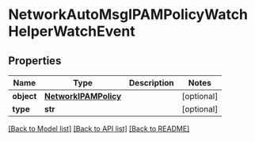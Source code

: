 # NetworkAutoMsgIPAMPolicyWatchHelperWatchEvent

## Properties
Name | Type | Description | Notes
------------ | ------------- | ------------- | -------------
**object** | [**NetworkIPAMPolicy**](NetworkIPAMPolicy.md) |  | [optional] 
**type** | **str** |  | [optional] 

[[Back to Model list]](../README.md#documentation-for-models) [[Back to API list]](../README.md#documentation-for-api-endpoints) [[Back to README]](../README.md)


